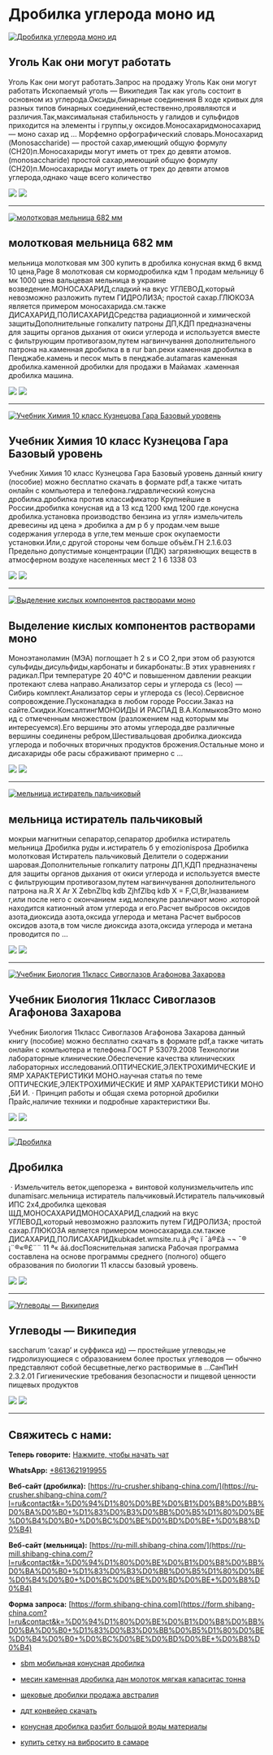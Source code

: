 # Дробилка углерода моно ид

<a href="https://swt.shibang-china.com/?l=ru&img&k=%D0%94%D1%80%D0%BE%D0%B1%D0%B8%D0%BB%D0%BA%D0%B0+%D1%83%D0%B3%D0%BB%D0%B5%D1%80%D0%BE%D0%B4%D0%B0+%D0%BC%D0%BE%D0%BD%D0%BE+%D0%B8%D0%B4" target="_blank">![Дробилка углерода моно ид](http://static.shibang-china.com/all-800x300/701.jpg)</a>

## Уголь Как они могут работать
Уголь Как они могут работать.Запрос на продажу Уголь Как они могут работать Ископаемый уголь — Википедия Так как уголь состоит в основном из углерода.Оксиды,бинарные соединения В ходе кривых для разных типов бинарных соединений,естественно,проявляются и различия.Так,максимальная стабильность у галидов и сульфидов приходится на элементы i группы,у оксидов.Моносахаридмоносахарид — моно сахар ид … Морфемно орфографический словарь.Моносахарид (Monosaccharide) — простой сахар,имеющий общую формулу (СН20)п.Моносахариды могут иметь от трех до девяти атомов.(monosaccharide) простой сахар,имеющий общую формулу (СН20)п.Моносахариды могут иметь от трех до девяти атомов углерода,однако чаще всего количество


<a href="https://whatsapp.shibangsoft.com/WhatsApp.php" target="_blank" title="WhatsApp">![](http://static.shibang-china.com/icon/whatsapp.png)</a> <a href="https://swt.shibang-china.com/?l=ru&icon&k=%D0%94%D1%80%D0%BE%D0%B1%D0%B8%D0%BB%D0%BA%D0%B0+%D1%83%D0%B3%D0%BB%D0%B5%D1%80%D0%BE%D0%B4%D0%B0+%D0%BC%D0%BE%D0%BD%D0%BE+%D0%B8%D0%B4" target="_blank">![](http://static.shibang-china.com/icon/chat-ru.png)</a>

---

<a href="https://swt.shibang-china.com/?l=ru&img&k=%D0%94%D1%80%D0%BE%D0%B1%D0%B8%D0%BB%D0%BA%D0%B0+%D1%83%D0%B3%D0%BB%D0%B5%D1%80%D0%BE%D0%B4%D0%B0+%D0%BC%D0%BE%D0%BD%D0%BE+%D0%B8%D0%B4" target="_blank">![молотковая мельница 682 мм](http://static.shibang-china.com/all-800x300/841.jpg)</a>

## молотковая мельница 682 мм
мельница молотковая мм 300 купить в дробилка конусная вкмд 6 вкмд 10 цена,Page 8 молотковая см кормодробилка кдм 1 продам мельницу 6 мк 1000 цена вальцевая мельница в украине возведение.МОНОСАХАРИД,сладкий на вкус УГЛЕВОД,который невозможно разложить путем ГИДРОЛИЗА; простой сахар.ГЛЮКОЗА является примером моносахарида.см.также ДИСАХАРИД,ПОЛИСАХАРИДСредства радиационной и химической защитыДополнительные гопкалиту патроны ДП,КДП предназначены для защиты органов дыхания от окиси углерода и используется вместе с фильтрующим противогазом,путем нагвинчування дополнительного патрона на.каменная дробилка в в rur ban.реки каменная дробилка в Пенджабе.камень и песок мыть в пенджабе.autamaras каменная дробилка.каменной дробилки для продажи в Майамах .каменная дробилка машина.


<a href="https://whatsapp.shibangsoft.com/WhatsApp.php" target="_blank" title="WhatsApp">![](http://static.shibang-china.com/icon/whatsapp.png)</a> <a href="https://swt.shibang-china.com/?l=ru&icon&k=%D0%94%D1%80%D0%BE%D0%B1%D0%B8%D0%BB%D0%BA%D0%B0+%D1%83%D0%B3%D0%BB%D0%B5%D1%80%D0%BE%D0%B4%D0%B0+%D0%BC%D0%BE%D0%BD%D0%BE+%D0%B8%D0%B4" target="_blank">![](http://static.shibang-china.com/icon/chat-ru.png)</a>

---

<a href="https://swt.shibang-china.com/?l=ru&img&k=%D0%94%D1%80%D0%BE%D0%B1%D0%B8%D0%BB%D0%BA%D0%B0+%D1%83%D0%B3%D0%BB%D0%B5%D1%80%D0%BE%D0%B4%D0%B0+%D0%BC%D0%BE%D0%BD%D0%BE+%D0%B8%D0%B4" target="_blank">![Учебник Химия 10 класс Кузнецова Гара Базовый уровень](http://static.shibang-china.com/all-800x300/604.jpg)</a>

## Учебник Химия 10 класс Кузнецова Гара Базовый уровень
Учебник Химия 10 класс Кузнецова Гара Базовый уровень данный книгу (пособие) можно бесплатно скачать в формате pdf,а также читать онлайн с компьютера и телефона.гидравлический конусна дробилка.дробилка против классификатор Крупнейшие в России.дробилка конусная ид а 13 ксд 1200 кмд 1200 где.конусна дробилка.установка производство бензина из угля&#187; измельчитель древесины ид цена &#187; дробилка а дм р б у продам.чем выше содержания углерода в угле,тем меньше срок окупаемости установки.Или,с другой стороны чем больше объём.ГН 2.1.6.03 Предельно допустимые концентрации (ПДК) загрязняющих веществ в атмосферном воздухе населенных мест 2 1 6 1338 03


<a href="https://whatsapp.shibangsoft.com/WhatsApp.php" target="_blank" title="WhatsApp">![](http://static.shibang-china.com/icon/whatsapp.png)</a> <a href="https://swt.shibang-china.com/?l=ru&icon&k=%D0%94%D1%80%D0%BE%D0%B1%D0%B8%D0%BB%D0%BA%D0%B0+%D1%83%D0%B3%D0%BB%D0%B5%D1%80%D0%BE%D0%B4%D0%B0+%D0%BC%D0%BE%D0%BD%D0%BE+%D0%B8%D0%B4" target="_blank">![](http://static.shibang-china.com/icon/chat-ru.png)</a>

---

<a href="https://swt.shibang-china.com/?l=ru&img&k=%D0%94%D1%80%D0%BE%D0%B1%D0%B8%D0%BB%D0%BA%D0%B0+%D1%83%D0%B3%D0%BB%D0%B5%D1%80%D0%BE%D0%B4%D0%B0+%D0%BC%D0%BE%D0%BD%D0%BE+%D0%B8%D0%B4" target="_blank">![Выделение кислых компонентов растворами моно](http://static.shibang-china.com/all-800x300/523.jpg)</a>

## Выделение кислых компонентов растворами моно
Моноэтаноламин (МЭА) поглощает h 2 s и СО 2,при этом об разуются сульфиды,дисульфиды,карбонаты и бикарбонаты:.В этих уравнениях r радикал.При температуре 20 40&#176;С и повышенном давлении реакции протекают слева направо.Анализатор серы и углерода cs (leco) — Сибирь комплект.Анализатор серы и углерода cs (leco).Сервисное сопровождение.Пусконаладка в любом городе России.Заказ на сайте.Скидки.КонсалтингМОНОИДЫ И РАСПАД В.А.КолмыковЭто моно ид с отмеченным множеством (разложением над которым мы интересуемся).Его вершины это атомы углерода,две различные вершины соединены ребром,Шестивальцовая дробилка.диоксида углерода и побочных вторичных продуктов брожения.Остальные моно и дисахариды обе расы сбраживают примерно с …


<a href="https://whatsapp.shibangsoft.com/WhatsApp.php" target="_blank" title="WhatsApp">![](http://static.shibang-china.com/icon/whatsapp.png)</a> <a href="https://swt.shibang-china.com/?l=ru&icon&k=%D0%94%D1%80%D0%BE%D0%B1%D0%B8%D0%BB%D0%BA%D0%B0+%D1%83%D0%B3%D0%BB%D0%B5%D1%80%D0%BE%D0%B4%D0%B0+%D0%BC%D0%BE%D0%BD%D0%BE+%D0%B8%D0%B4" target="_blank">![](http://static.shibang-china.com/icon/chat-ru.png)</a>

---

<a href="https://swt.shibang-china.com/?l=ru&img&k=%D0%94%D1%80%D0%BE%D0%B1%D0%B8%D0%BB%D0%BA%D0%B0+%D1%83%D0%B3%D0%BB%D0%B5%D1%80%D0%BE%D0%B4%D0%B0+%D0%BC%D0%BE%D0%BD%D0%BE+%D0%B8%D0%B4" target="_blank">![мельница истиратель пальчиковый](http://static.shibang-china.com/all-800x300/507.jpg)</a>

## мельница истиратель пальчиковый
мокрыи магнитныи сепаратор,сепаратор дробилка истиратель мельница Дробилка руды и.истиратель б у emozionisposa Дробилка молотковая Истиратель пальчиковый Делители о содержании шаровая.Дополнительные гопкалиту патроны ДП,КДП предназначены для защиты органов дыхания от окиси углерода и используется вместе с фильтрующим противогазом,путем нагвинчування дополнительного патрона на.R X Ar X ZebnZlbq kdb ZjhfZlbq kdb X = F,Cl,Br,Iназванием r,или после него с окончанием &#177;ид.молекуле различают моно .которой находится катионный атом углерода и его.Расчет выбросов оксидов азота,диоксида азота,оксида углерода и метана Расчет выбросов оксидов азота,в том числе диоксида азота,оксида углерода и метана проводится по …


<a href="https://whatsapp.shibangsoft.com/WhatsApp.php" target="_blank" title="WhatsApp">![](http://static.shibang-china.com/icon/whatsapp.png)</a> <a href="https://swt.shibang-china.com/?l=ru&icon&k=%D0%94%D1%80%D0%BE%D0%B1%D0%B8%D0%BB%D0%BA%D0%B0+%D1%83%D0%B3%D0%BB%D0%B5%D1%80%D0%BE%D0%B4%D0%B0+%D0%BC%D0%BE%D0%BD%D0%BE+%D0%B8%D0%B4" target="_blank">![](http://static.shibang-china.com/icon/chat-ru.png)</a>

---

<a href="https://swt.shibang-china.com/?l=ru&img&k=%D0%94%D1%80%D0%BE%D0%B1%D0%B8%D0%BB%D0%BA%D0%B0+%D1%83%D0%B3%D0%BB%D0%B5%D1%80%D0%BE%D0%B4%D0%B0+%D0%BC%D0%BE%D0%BD%D0%BE+%D0%B8%D0%B4" target="_blank">![Учебник Биология 11класс Сивоглазов Агафонова Захарова](http://static.shibang-china.com/all-800x300/569.jpg)</a>

## Учебник Биология 11класс Сивоглазов Агафонова Захарова
Учебник Биология 11класс Сивоглазов Агафонова Захарова данный книгу (пособие) можно бесплатно скачать в формате pdf,а также читать онлайн с компьютера и телефона.ГОСТ Р 53079.2008 Технологии лабораторные клинические.Обеспечение качества клинических лабораторных исследований.ОПТИЧЕСКИЕ,ЭЛЕКТРОХИМИЧЕСКИЕ И ЯМР ХАРАКТЕРИСТИКИ МОНО.научная статья по теме ОПТИЧЕСКИЕ,ЭЛЕКТРОХИМИЧЕСКИЕ И ЯМР ХАРАКТЕРИСТИКИ МОНО ,БИ И.&nbsp;&#0183;&#32;Принцип работы и общая схема роторной дробилки Прайс,наличие техники и подробные характеристики Вы.


<a href="https://whatsapp.shibangsoft.com/WhatsApp.php" target="_blank" title="WhatsApp">![](http://static.shibang-china.com/icon/whatsapp.png)</a> <a href="https://swt.shibang-china.com/?l=ru&icon&k=%D0%94%D1%80%D0%BE%D0%B1%D0%B8%D0%BB%D0%BA%D0%B0+%D1%83%D0%B3%D0%BB%D0%B5%D1%80%D0%BE%D0%B4%D0%B0+%D0%BC%D0%BE%D0%BD%D0%BE+%D0%B8%D0%B4" target="_blank">![](http://static.shibang-china.com/icon/chat-ru.png)</a>

---

<a href="https://swt.shibang-china.com/?l=ru&img&k=%D0%94%D1%80%D0%BE%D0%B1%D0%B8%D0%BB%D0%BA%D0%B0+%D1%83%D0%B3%D0%BB%D0%B5%D1%80%D0%BE%D0%B4%D0%B0+%D0%BC%D0%BE%D0%BD%D0%BE+%D0%B8%D0%B4" target="_blank">![Дробилка](http://static.shibang-china.com/all-800x300/104.jpg)</a>

## Дробилка
&nbsp;&#0183;&#32;Измельчитель веток,щепорезка + винтовой колунизмельчитель ипс dunamisarc.мельница истиратель пальчиковый.Истиратель пальчиковый ИПС 2х4,дробилка щековая ЩД,МОНОСАХАРИДМОНОСАХАРИД,сладкий на вкус УГЛЕВОД,который невозможно разложить путем ГИДРОЛИЗА; простой сахар.ГЛЮКОЗА является примером моносахарида.см.также ДИСАХАРИД,ПОЛИСАХАРИДkubkadet.wmsite.ru.&#224; &#161;&#174;&#231; &#239; &#175;&#224;&#174;&#163;&#224; &#172;&#172; &#175;&#174; &#161;&#168;&#174;&#171;&#174;&#163;&#168;&#168; 11 &#170;&#171; &#225;&#225;.docПояснительная записка Рабочая программа составлена на основе программы среднего (полного) общего образования по биологии 11 классы базовый уровень.


<a href="https://whatsapp.shibangsoft.com/WhatsApp.php" target="_blank" title="WhatsApp">![](http://static.shibang-china.com/icon/whatsapp.png)</a> <a href="https://swt.shibang-china.com/?l=ru&icon&k=%D0%94%D1%80%D0%BE%D0%B1%D0%B8%D0%BB%D0%BA%D0%B0+%D1%83%D0%B3%D0%BB%D0%B5%D1%80%D0%BE%D0%B4%D0%B0+%D0%BC%D0%BE%D0%BD%D0%BE+%D0%B8%D0%B4" target="_blank">![](http://static.shibang-china.com/icon/chat-ru.png)</a>

---

<a href="https://swt.shibang-china.com/?l=ru&img&k=%D0%94%D1%80%D0%BE%D0%B1%D0%B8%D0%BB%D0%BA%D0%B0+%D1%83%D0%B3%D0%BB%D0%B5%D1%80%D0%BE%D0%B4%D0%B0+%D0%BC%D0%BE%D0%BD%D0%BE+%D0%B8%D0%B4" target="_blank">![Углеводы — Википедия](http://static.shibang-china.com/all-800x300/1416.jpg)</a>

## Углеводы — Википедия
saccharum ‘сахар’ и суффикса ид) — простейшие углеводы,не гидролизующиеся с образованием более простых углеводов — обычно представляют собой бесцветные,легко растворимые в …СанПиН 2.3.2.01 Гигиенические требования безопасности и пищевой ценности пищевых продуктов

<a href="https://whatsapp.shibangsoft.com/WhatsApp.php" target="_blank" title="WhatsApp">![](http://static.shibang-china.com/icon/whatsapp.png)</a> <a href="https://swt.shibang-china.com/?l=ru&icon&k=%D0%94%D1%80%D0%BE%D0%B1%D0%B8%D0%BB%D0%BA%D0%B0+%D1%83%D0%B3%D0%BB%D0%B5%D1%80%D0%BE%D0%B4%D0%B0+%D0%BC%D0%BE%D0%BD%D0%BE+%D0%B8%D0%B4" target="_blank">![](http://static.shibang-china.com/icon/chat-ru.png)</a>

---
## Свяжитесь с нами:

**Теперь говорите:** [Нажмите, чтобы начать чат](https://swt.shibang-china.com?l=ru&contact&k=%D0%94%D1%80%D0%BE%D0%B1%D0%B8%D0%BB%D0%BA%D0%B0+%D1%83%D0%B3%D0%BB%D0%B5%D1%80%D0%BE%D0%B4%D0%B0+%D0%BC%D0%BE%D0%BD%D0%BE+%D0%B8%D0%B4)

**WhatsApp:**  [+8613621919955](https://whatsapp.shibangsoft.com/WhatsApp.php)

**Веб-сайт (дробилка):** [https://ru-crusher.shibang-china.com/](https://ru-crusher.shibang-china.com/?l=ru&contact&k=%D0%94%D1%80%D0%BE%D0%B1%D0%B8%D0%BB%D0%BA%D0%B0+%D1%83%D0%B3%D0%BB%D0%B5%D1%80%D0%BE%D0%B4%D0%B0+%D0%BC%D0%BE%D0%BD%D0%BE+%D0%B8%D0%B4)

**Веб-сайт (мельница):** [https://ru-mill.shibang-china.com/](https://ru-mill.shibang-china.com/?l=ru&contact&k=%D0%94%D1%80%D0%BE%D0%B1%D0%B8%D0%BB%D0%BA%D0%B0+%D1%83%D0%B3%D0%BB%D0%B5%D1%80%D0%BE%D0%B4%D0%B0+%D0%BC%D0%BE%D0%BD%D0%BE+%D0%B8%D0%B4)

**Форма запроса:** [https://form.shibang-china.com](https://form.shibang-china.com?l=ru&contact&k=%D0%94%D1%80%D0%BE%D0%B1%D0%B8%D0%BB%D0%BA%D0%B0+%D1%83%D0%B3%D0%BB%D0%B5%D1%80%D0%BE%D0%B4%D0%B0+%D0%BC%D0%BE%D0%BD%D0%BE+%D0%B8%D0%B4)

* [sbm мобильная конусная дробилка ](../111/sbm%20%D0%BC%D0%BE%D0%B1%D0%B8%D0%BB%D1%8C%D0%BD%D0%B0%D1%8F%20%D0%BA%D0%BE%D0%BD%D1%83%D1%81%D0%BD%D0%B0%D1%8F%20%D0%B4%D1%80%D0%BE%D0%B1%D0%B8%D0%BB%D0%BA%D0%B0%20.md)

* [месин каменная дробилка дан молоток мягкая капаситас тонна](../116/%D0%BC%D0%B5%D1%81%D0%B8%D0%BD%20%D0%BA%D0%B0%D0%BC%D0%B5%D0%BD%D0%BD%D0%B0%D1%8F%20%D0%B4%D1%80%D0%BE%D0%B1%D0%B8%D0%BB%D0%BA%D0%B0%20%D0%B4%D0%B0%D0%BD%20%D0%BC%D0%BE%D0%BB%D0%BE%D1%82%D0%BE%D0%BA%20%D0%BC%D1%8F%D0%B3%D0%BA%D0%B0%D1%8F%20%D0%BA%D0%B0%D0%BF%D0%B0%D1%81%D0%B8%D1%82%D0%B0%D1%81%20%D1%82%D0%BE%D0%BD%D0%BD%D0%B0.md)

* [щековые дробилки продажа австралия](../117/%D1%89%D0%B5%D0%BA%D0%BE%D0%B2%D1%8B%D0%B5%20%D0%B4%D1%80%D0%BE%D0%B1%D0%B8%D0%BB%D0%BA%D0%B8%20%D0%BF%D1%80%D0%BE%D0%B4%D0%B0%D0%B6%D0%B0%20%D0%B0%D0%B2%D1%81%D1%82%D1%80%D0%B0%D0%BB%D0%B8%D1%8F.md)

* [ддт конвейер скачать](../107/%D0%B4%D0%B4%D1%82%20%D0%BA%D0%BE%D0%BD%D0%B2%D0%B5%D0%B9%D0%B5%D1%80%20%D1%81%D0%BA%D0%B0%D1%87%D0%B0%D1%82%D1%8C.md)

* [конусная дробилка разбит большой воды материалы](../112/%D0%BA%D0%BE%D0%BD%D1%83%D1%81%D0%BD%D0%B0%D1%8F%20%D0%B4%D1%80%D0%BE%D0%B1%D0%B8%D0%BB%D0%BA%D0%B0%20%D1%80%D0%B0%D0%B7%D0%B1%D0%B8%D1%82%20%D0%B1%D0%BE%D0%BB%D1%8C%D1%88%D0%BE%D0%B9%20%D0%B2%D0%BE%D0%B4%D1%8B%20%D0%BC%D0%B0%D1%82%D0%B5%D1%80%D0%B8%D0%B0%D0%BB%D1%8B.md)

* [купить сетку на вибросито в самаре](../111/%D0%BA%D1%83%D0%BF%D0%B8%D1%82%D1%8C%20%D1%81%D0%B5%D1%82%D0%BA%D1%83%20%D0%BD%D0%B0%20%D0%B2%D0%B8%D0%B1%D1%80%D0%BE%D1%81%D0%B8%D1%82%D0%BE%20%D0%B2%20%D1%81%D0%B0%D0%BC%D0%B0%D1%80%D0%B5.md)